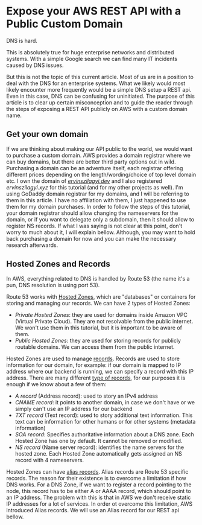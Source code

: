 # Expose your AWS REST API with a Public Custom Domain

DNS is hard.

This is absolutely true for huge enterprise networks and distributed systems. With a simple Google search we can find many IT incidents caused by DNS issues.

But this is not the topic of this current article. Most of us are in a position to deal with the DNS for an enterprise systems. What we likely would most likely encounter more frequently would be a simple DNS setup a REST api. Even in this case, DNS can be confusing for uninitiated. The purpose of this article is to clear up certain misconception and to guide the reader through the steps of exposing a REST API publicly on AWS with a custom domain name.

## Get your own domain

If we are thinking about making our API public to the world, we would want to purchase a custom domain. AWS provides a domain registrar where we can buy domains, but there are better third party options out in wild. Purchasing a domain can be an adventure itself, each registrar offering different prices depending on the length/wording/choice of top level domain etc. I own the domain of [*ervinszilagyi.dev*](https://ervinszilagyi.dev/) and I also registered *ervinszilagyi.xyz* for this tutorial (and for my other projects as well). I'm using GoDaddy domain registrar for my domains, and I will be referring to them in this article. I have no affiliation with them, I just happened to use them for my domain purchases. In order to follow the steps of this tutorial, your domain registrar should allow changing the nameservers for the domain, or if you want to delegate only a subdomain, then it should allow to register NS records. If what I was saying is not clear at this point, don't worry to much about it, I will explain bellow. Although, you may want to hold back purchasing a domain for now and you can make the necessary research afterwards.

## Hosted Zones and Records

In AWS, everything related to DNS is handled by Route 53 (the name it's a pun, DNS resolution is using port 53).

Route 53 works with [Hosted Zones](https://docs.aws.amazon.com/Route53/latest/DeveloperGuide/hosted-zones-working-with.html), which are "databases" or containers for storing and managing our records. We can have 2 types of Hosted Zones:

- *Private Hosted Zones*: they are used for domains inside Amazon VPC (Virtual Private Cloud). They are not resolvable from the public internet. We won't use them in this tutorial, but it is important to be aware of them.
- *Public Hosted Zones*: they are used for storing records for publicly routable domains. We can access them from the public internet.

Hosted Zones are used to manage [records](https://en.wikipedia.org/wiki/Domain_Name_System#Resource_records). Records are used to store information for our domain, for example: if our domain is mapped to IP address where our backend is running, we can specify a record with this IP address. There are many different [type of records](https://en.wikipedia.org/wiki/List_of_DNS_record_types), for our purposes it is enough if we know about a few of them:

- *A record* (Address record): used to story an IPv4 address
- *CNAME record*: it points to another domain, in case we don't have or we simply can't use an IP address for our backend
- *TXT record* (Text record): used to story additional text information. This text can be information for other humans or for other systems (metadata information)
- *SOA record*: Specifies authoritative information about a DNS zone. Each Hosted Zone has one by default. It cannot be removed or modified.
- *NS record* (Name server record): identifies the name servers for the hosted zone. Each Hosted Zone automatically gets assigned an NS record with 4 nameservers.

Hosted Zones can have [alias records](https://docs.aws.amazon.com/Route53/latest/DeveloperGuide/resource-record-sets-choosing-alias-non-alias.html). Alias records are Route 53 specific records. The reason for their existence is to overcome a limitation if how DNS works. For a DNS Zone, if we want to register a record pointing to the node, this record has to be either A or AAAA record, which should point to an IP address. The problem with this is that in AWS we don't receive static IP addresses for a lot of services. In order ot overcome this limitation, AWS introduced Alias records. We will use an Alias record for our REST api bellow.



